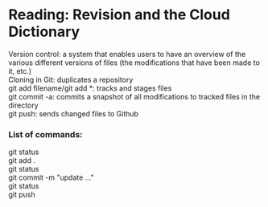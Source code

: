 # Reading: Revision and the Cloud Dictionary

Version control: a system that enables users to have an overview of the various different versions of files (the modifications that have been made to it, etc.)  
Cloning in Git: duplicates a repository  
git add filename/git add *: tracks and stages files  
git commit -a: commits a snapshot of all modifications to tracked files in the directory  
git push: sends changed files to Github  

### List of commands:

git status  
git add .  
git status  
git commit -m "update ..."  
git status   
git push  
